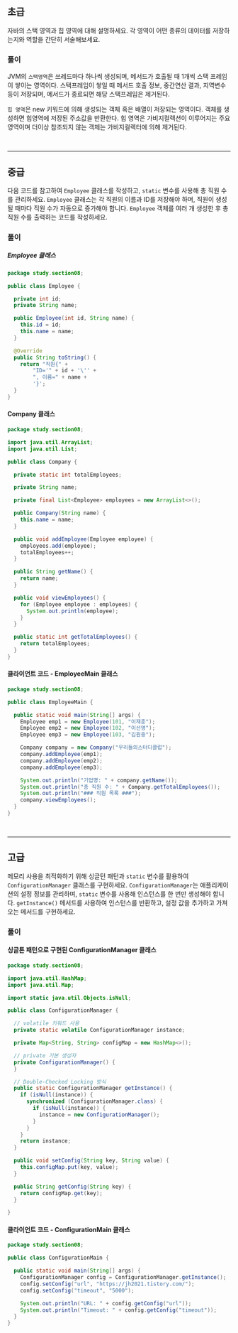 ## 초급

자바의 스택 영역과 힙 영역에 대해 설명하세요. 각 영역이 어떤 종류의 데이터를 저장하는지와 역할을 간단히 서술해보세요.

### 풀이

JVM의 `스택영역`은 쓰레드마다 하나씩 생성되며, 메서드가 호출될 때 1개씩 스택 프레임이 쌓이는 영역이다.
스택프레임이 쌓일 때 메서드 호출 정보, 중간연산 결과, 지역변수 등이 저장되며, 메서드가 종료되면 해당 스택프레임은 제거된다.

`힙 영역`은 new 키워드에 의해 생성되는 객체 혹은 배열이 저장되는 영역이다. 객체를 생성하면 힙영역에 저장된 주소값을 반환한다.
힙 영역은 가비지컬렉션이 이루어지는 주요 영역이며 더이상 참조되지 않는 객체는 가비지컬렉터에 의해 제거된다.

<br>

----

## 중급

다음 코드를 참고하여 `Employee` 클래스를 작성하고, `static` 변수를 사용해 총 직원 수를 관리하세요. 
`Employee` 클래스는 각 직원의 이름과 ID를 저장해야 하며, 직원이 생성될 때마다 직원 수가 자동으로 증가해야 합니다.
`Employee` 객체를 여러 개 생성한 후 총 직원 수를 출력하는 코드를 작성하세요.

### 풀이

##### Employee 클래스
```java
package study.section08;

public class Employee {

  private int id;
  private String name;

  public Employee(int id, String name) {
    this.id = id;
    this.name = name;
  }

  @Override
  public String toString() {
    return "직원{" +
        "ID='" + id + '\'' +
        ", 이름=" + name +
        '}';
  }
}
```

#### Company 클래스
```java
package study.section08;

import java.util.ArrayList;
import java.util.List;

public class Company {

  private static int totalEmployees;

  private String name;

  private final List<Employee> employees = new ArrayList<>();

  public Company(String name) {
    this.name = name;
  }

  public void addEmployee(Employee employee) {
    employees.add(employee);
    totalEmployees++;
  }

  public String getName() {
    return name;
  }

  public void viewEmployees() {
    for (Employee employee : employees) {
      System.out.println(employee);
    }
  }

  public static int getTotalEmployees() {
    return totalEmployees;
  }
}
```

#### 클라이언트 코드 - EmployeeMain 클래스
```java
package study.section08;

public class EmployeeMain {

  public static void main(String[] args) {
    Employee emp1 = new Employee(101, "이재훈");
    Employee emp2 = new Employee(102, "이선영");
    Employee emp3 = new Employee(103, "김원중");

    Company company = new Company("우리들의스터디클럽");
    company.addEmployee(emp1);
    company.addEmployee(emp2);
    company.addEmployee(emp3);

    System.out.println("기업명: " + company.getName());
    System.out.println("총 직원 수: " + Company.getTotalEmployees());
    System.out.println("### 직원 목록 ###");
    company.viewEmployees();
  }
}
```

<br>

----

## 고급

메모리 사용을 최적화하기 위해 싱글턴 패턴과 `static` 변수를 활용하여 `ConfigurationManager` 클래스를 구현하세요. `ConfigurationManager`는 애플리케이션의 설정 정보를
관리하며, `static` 변수를 사용해 인스턴스를 한 번만 생성해야 합니다. `getInstance()` 메서드를 사용하여 인스턴스를 반환하고, 설정 값을 추가하고 가져오는 메서드를 구현하세요.

### 풀이

#### 싱글톤 패턴으로 구현된 ConfigurationManager 클래스

```java
package study.section08;

import java.util.HashMap;
import java.util.Map;

import static java.util.Objects.isNull;

public class ConfigurationManager {

  // volatile 키워드 사용
  private static volatile ConfigurationManager instance;

  private Map<String, String> configMap = new HashMap<>();

  // private 기본 생성자
  private ConfigurationManager() {
  }

  // Double-Checked Locking 방식
  public static ConfigurationManager getInstance() {
    if (isNull(instance)) {
      synchronized (ConfigurationManager.class) {
        if (isNull(instance)) {
          instance = new ConfigurationManager();
        }
      }
    }
    return instance;
  }

  public void setConfig(String key, String value) {
    this.configMap.put(key, value);
  }

  public String getConfig(String key) {
    return configMap.get(key);
  }

}
```

#### 클라이언트 코드 - ConfigurationMain 클래스
```java
package study.section08;

public class ConfigurationMain {

  public static void main(String[] args) {
    ConfigurationManager config = ConfigurationManager.getInstance();
    config.setConfig("url", "https://jh2021.tistory.com/");
    config.setConfig("timeout", "5000");

    System.out.println("URL: " + config.getConfig("url"));
    System.out.println("Timeout: " + config.getConfig("timeout"));
  }
}
```